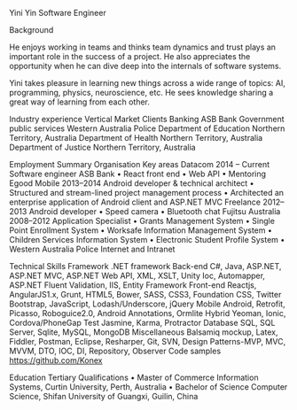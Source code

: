 Yini Yin
Software Engineer

Background

He enjoys working in teams and thinks team dynamics and trust plays an important role in the success of a project.  He also appreciates the opportunity when he can dive deep into the internals of software systems. 

Yini takes pleasure in learning new things across a wide range of topics: AI, programming, physics, neuroscience, etc. He sees knowledge sharing a great way of learning from each other.  

Industry experience
Vertical Market	Clients
Banking	ASB Bank
Government public services	Western Australia Police
Department of Education Northern Territory, Australia
Department of Health Northern Territory, Australia
Department of Justice Northern Territory, Australia


Employment Summary
Organisation	Key areas
Datacom
2014 –  Current	Software engineer 
ASB Bank
•	React front end
•	Web API
•	Mentoring
Egood Mobile
2013–2014	Android developer & technical architect
•	Structured and stream-lined project management process 
•	Architected an enterprise application of Android client and ASP.NET MVC
Freelance 
2012–2013	Android developer
•	Speed camera 
•	Bluetooth chat
Fujitsu Australia
2008–2012	Application Specialist
•	Grants Management System 
•	Single Point Enrollment System
•	Worksafe Information Management System
•	Children Services Information System
•	Electronic Student Profile System
•	Western Australia Police Internet and Intranet


Technical Skills
Framework	.NET framework
Back-end	C#, Java, ASP.NET, ASP.NET MVC, ASP.NET Web API, XML, XSLT, Unity Ioc, Automapper, ASP.NET Fluent Validation, IIS, Entity Framework
Front-end	Reactjs, AngularJS1.x, Grunt, HTML5, Bower, SASS, CSS3, Foundation CSS, Twitter Bootstrap, JavaScript, Lodash/Underscore, jQuery
Mobile	Android, Retrofit, Picasso, Roboguice2.0, Android Annotations, Ormlite
Hybrid	Yeoman, Ionic, Cordova/PhoneGap
Test	Jasmine, Karma, Protractor
Database 	SQL, SQL Server, Sqlite, MySQL, MongoDB
Miscellaneous	Balsamiq mockup, Latex, Fiddler, Postman, Eclipse, Resharper, Git, SVN, Design Patterns-MVP, MVC, MVVM, DTO, IOC, DI, Repository, Observer
Code samples	https://github.com/Konex 


Education
Tertiary Qualifications	•	Master of Commerce Information Systems, Curtin University, Perth, Australia
•	Bachelor of Science Computer Science, Shifan University of Guangxi, Guilin, China

